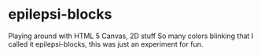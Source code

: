 # epilepsi-blocks
Playing around with HTML 5 Canvas, 2D stuff
So many colors blinking that I called it epilepsi-blocks,
this was just an experiment for fun.
